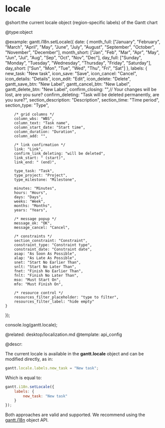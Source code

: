 locale
=============
@short:the current locale object (region-specific labels) of the Gantt chart
	

@type:object

@example:
gantt.i18n.setLocale({
	date: {
		month_full: ["January", "February", "March", "April", "May", "June", 
			"July", "August", "September", "October", "November", "December"],
		month_short: ["Jan", "Feb", "Mar", "Apr", "May", "Jun", "Jul", 
			"Aug", "Sep", "Oct", "Nov", "Dec"],
		day_full: ["Sunday", "Monday", "Tuesday", "Wednesday", "Thursday",
			 "Friday", "Saturday"],
		day_short: ["Sun", "Mon", "Tue", "Wed", "Thu", "Fri", "Sat"]
	},
	labels: {
		new_task: "New task",
		icon_save: "Save",
		icon_cancel: "Cancel",
		icon_details: "Details",
		icon_edit: "Edit",
		icon_delete: "Delete",
        gantt_save_btn: "New Label",
      	gantt_cancel_btn: "New Label",
      	gantt_delete_btn: "New Label",
		confirm_closing: "",// Your changes will be lost, are you sure?
		confirm_deleting: "Task will be deleted permanently, are you sure?",
		section_description: "Description",
		section_time: "Time period",
		section_type: "Type",

		/* grid columns */
		column_wbs: "WBS",
		column_text: "Task name",
		column_start_date: "Start time",
		column_duration: "Duration",
		column_add: "",

		/* link confirmation */
		link: "Link",
		confirm_link_deleting: "will be deleted",
		link_start: " (start)",
		link_end: " (end)",

		type_task: "Task",
		type_project: "Project",
		type_milestone: "Milestone",

		minutes: "Minutes",
		hours: "Hours",
		days: "Days",
		weeks: "Week",
		months: "Months",
		years: "Years",

		/* message popup */
		message_ok: "OK",
		message_cancel: "Cancel",

		/* constraints */
		section_constraint: "Constraint",
		constraint_type: "Constraint type",
		constraint_date: "Constraint date",
		asap: "As Soon As Possible",
		alap: "As Late As Possible",
		snet: "Start No Earlier Than",
		snlt: "Start No Later Than",
		fnet: "Finish No Earlier Than",
		fnlt: "Finish No Later Than",
		mso: "Must Start On",
		mfo: "Must Finish On",

		/* resource control */
		resources_filter_placeholder: "type to filter",
		resources_filter_label: "hide empty"
	}
});

console.log(gantt.locale);


@related: desktop/localization.md
@template:	api_config

@descr:

The current locale is available in the **gantt.locale** object and can be modified directly, as in:

~~~js
gantt.locale.labels.new_task = "New task";
~~~

Which is equal to:

~~~js
gantt.i18n.setLocale({
	labels: {
		new_task: "New task"
	}
});	
~~~

Both approaches are valid and supported. We recommend using the [gantt.i18n](api/gantt_i18n_other.md) object API.
